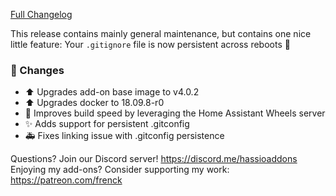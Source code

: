 [Full Changelog][changelog]

This release contains mainly general maintenance, but contains one nice little feature:
Your `.gitignore` file is now persistent across reboots :tada:

### 🔨 Changes

- :arrow_up: Upgrades add-on base image to v4.0.2
- :arrow_up: Upgrades docker to 18.09.8-r0
- :racehorse: Improves build speed by leveraging the Home Assistant Wheels server
- :sparkles: Adds support for persistent .gitconfig
- :ambulance: Fixes linking issue with .gitconfig persistence

[changelog]: https://github.com/hassio-addons/addon-ssh/compare/v6.1.0...v6.2.0

Questions? Join our Discord server! https://discord.me/hassioaddons
Enjoying my add-ons? Consider supporting my work: https://patreon.com/frenck